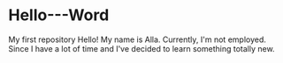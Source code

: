 # Hello---Word
My first repository
Hello!
My name is Alla. Currently, I'm not employed. Since I have a lot of time and I've decided to learn something totally new.
